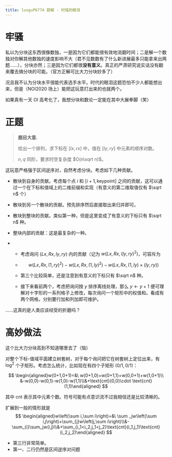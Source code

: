 ```yaml
---
title: luoguP6774 题解 - 时瑇的眼泪
---
```


# 牢骚

私以为分块这东西很像数独，一是因为它们都能很有效地消磨时间；二是解一个数独对你解其他数独的速度影响不大（君不见数数有了什么新进展最多只能拿来出两题……），分块亦然；三是因为它们都很**没有意义**。真正的严肃研究说实话没有翻来覆去搞分块的可能。（官方正解可比大力分块妙多了）

况且我不认为分块水平很能代表选手水平。时代的眼泪这题恐怕不少人都能想出来，但是（NOI2020 场上）能把这玩意打出来的也就两个。

如果真有一天 OI 高考化了，我想分块和数论一定能在其中大展拳脚（笑）

# 正题

> **题目大意.**
>
> 给出一个排列，求下标在 $[lx,rx]$ 中，值在 $[ly,ry]$ 中元素的顺序对数。
>
> $n,q$ 同阶，要求时空复杂度 $O(n\sqrt n)$。

这玩意严格强于区间逆序对，自然考虑分块。考虑如下几种贡献。

- 散块到自身的贡献。考虑每个点 $i$ 和 $[i+1,\text{keypoint}]$ 之间的贡献，这可以通过一个在下标和值域上的二维前缀和实现（有意义的第二维取值仅有 $\sqrt n$ 个）
- 散块到另一个散块的贡献。预先排序然后直接取出来归并即可。

- 散块到整块的贡献。类似第一种，但是这里变成了有意义的下标只有 $\sqrt n$ 种。

- 整块内部的贡献：这是最复杂的一种。

- - 考虑询问 $(Lx,Rx,ly,ry)$ 内的贡献（记为 $w(Lx,Rx,(ly,ry)^2)$，可容斥为

  - $$
    w(Lx,Rx,(1,ry)^2)-w(Lx,Rx,(1,ly)^2)-w(Lx,Rx,(1,ly)\times(ly,ry))
    $$

  - 第三个比较简单，还是注意到有意义的下标只有 $\sqrt n$ 种。

  - 接下来看前两个，考虑把询问按 $y$ 排序离线处理，那么 $y\leftarrow y+1$ 便可理解对十字形的一系列格子上修改，每次询问一个矩形中的权值和。看成有两个网格，分别要行加和列加即可维护。

……这真的是人类应该经受的折磨吗？

# 高妙做法

这个比大力分块高到不知道哪里去了（恼）

对整个下标-值域平面建立树套树，对于每个询问把它在树套树上定位出来，有 $\log^2$ 个子矩形。考虑怎么统计，比如现在有四个子矩形 $(0/1,0/1)$：

$$
\begin{aligned}w(0+1,0+1)=&\ w(0+1,0)+w(0+1,1)+w(0,0+1)+w(1,0+1)\\
&-w(0,0)-w(0,1)-w(1,0)-w(1,1)\\&+\text{cnt}(0,0)\cdot \text{cnt}(1,1)\end{aligned}
$$

其中 $\text{cnt}$ 表示其中元素个数。符号可能有点意识流不过我相信还是比较清晰的。

扩展到一般的情形就是
$$
\begin{aligned}w\left(\sum i,\sum i\right)=&\ \sum _jw\left(\sum i,j\right)+\sum_{j}w\left(j,\sum i\right)\\&-\sum_{i}\sum_jw(i,j)\\&+\sum_{i_1<i_2,j_1<j_2}\text{cnt}(i_1,j_1)\text{cnt}(i_2,j_2)\end{aligned}
$$

- 第三行非常简单。
- 第一、二行仍然是区间逆序对问题